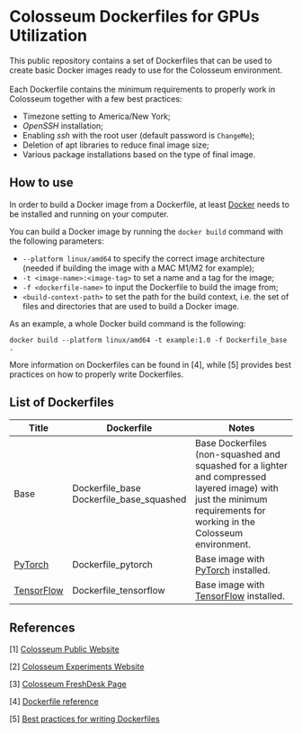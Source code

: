 # Colosseum Dockerfiles for GPUs Utilization

This public repository contains a set of Dockerfiles that can be used to create basic Docker images ready to use for the Colosseum environment.<br><br>
Each Dockerfile contains the minimum requirements to properly work in Colosseum together with a few best practices:
- Timezone setting to America/New York;
- _OpenSSH_ installation;
- Enabling _ssh_ with the root user (default password is `ChangeMe`);
- Deletion of apt libraries to reduce final image size;
- Various package installations based on the type of final image.

## How to use

In order to build a Docker image from a Dockerfile, at least [Docker](https://www.docker.com/) needs to be installed and running on your computer. 

You can build a Docker image by running the `docker build` command with the following parameters:
- `--platform linux/amd64` to specify the correct image architecture (needed if building the image with a MAC M1/M2 for example);
- `-t <image-name>:<image-tag>` to set a name and a tag for the image;
- `-f <dockerfile-name>` to input the Dockerfile to build the image from;
- `<build-context-path>` to set the path for the build context, i.e. the set of files and directories that are used to build a Docker image.

As an example, a whole Docker build command is the following:

`docker build --platform linux/amd64 -t example:1.0 -f Dockerfile_base .`

More information on Dockerfiles can be found in [4], while [5] provides best practices on how to properly write Dockerfiles.

## List of Dockerfiles

| Title                                     | Dockerfile                                   | Notes                                                                                                                                                                |
|-------------------------------------------|----------------------------------------------|----------------------------------------------------------------------------------------------------------------------------------------------------------------------|
| Base                                      | Dockerfile_base<br/>Dockerfile_base_squashed | Base Dockerfiles (non-squashed and squashed for a lighter and compressed layered image) with just the minimum requirements for working in the Colosseum environment. |
| [PyTorch](https://pytorch.org/)           | Dockerfile_pytorch                           | Base image with [PyTorch](https://pytorch.org/) installed.                                                                                                           |
| [TensorFlow](https://www.tensorflow.org/) | Dockerfile_tensorflow                        | Base image with [TensorFlow](https://www.tensorflow.org/) installed.                                                                                                 |

## References

[1] [Colosseum Public Website](https://www.northeastern.edu/colosseum/)

[2] [Colosseum Experiments Website](https://experiments.colosseum.net/)

[3] [Colosseum FreshDesk Page](https://colosseumneu.freshdesk.com/support/home)

[4] [Dockerfile reference](https://docs.docker.com/engine/reference/builder/)

[5] [Best practices for writing Dockerfiles](https://docs.docker.com/develop/develop-images/dockerfile_best-practices/)